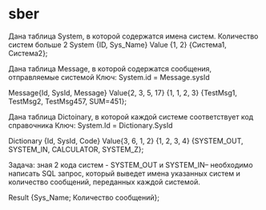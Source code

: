 # sber
Дана таблица System, в которой содержатся имена систем. Количество систем больше 2
System {ID, Sys_Name} Value {1, 2} {Система1, Система2};

Дана таблица Message, в которой содержатся сообщения, отправляемые системой
Ключ: System.id = Message.sysId

Message{Id, SysId, Message} Value{2, 3, 5, 17} {1, 1, 2, 3} {TestMsg1, TestMsg2, TestMsg457, SUM=451};

Дана таблица Dictoinary, в которой каждой системе соответствует код справочника
Ключ: System.Id = Dictionary.SysId

Dictionary {Id, SysId, Code} Value{3, 6, 1, 2} {1, 2, 3, 4} {SYSTEM_OUT, SYSTEM_IN, CALCULATOR, SYSTEM_Z};

Задача: зная 2 кода систем - SYSTEM_OUT и SYSTEM_IN– необходимо написать SQL запрос, который выведет имена указанных систем и количество сообщений, переданных каждой системой.

Result {Sys_Name; Количество сообщений};
	
	
